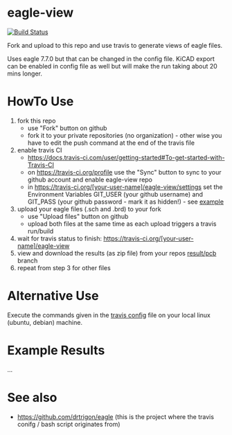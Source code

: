 # eagle-view
[![Build Status](https://travis-ci.org/drtrigon/eagle-view.svg?branch=test)](https://travis-ci.org/drtrigon/eagle-view/branches)

Fork and upload to this repo and use travis to generate views of eagle files.

Uses eagle 7.7.0 but that can be changed in the config file. KiCAD export can be enabled in config file as well but will make the run taking about 20 mins longer.

# HowTo Use
1. fork this repo
    * use "Fork" button on github
    * fork it to your private repositories (no organization) - other wise you have to edit the push command at the end of the travis file
2. enable travis CI
    * https://docs.travis-ci.com/user/getting-started#To-get-started-with-Travis-CI
    * on https://travis-ci.org/profile use the "Sync" button to sync to your github account and enable eagle-view repo
    * in https://travis-ci.org/[your-user-name]/eagle-view/settings set the Environment Variables GIT_USER (your github username) and GIT_PASS (your github password - mark it as hidden!) - see [example](https://travis-ci.org/drtrigon/eagle-view/settings)
3. upload your eagle files (.sch and .brd) to your fork
    * use "Upload files" button on github
    * upload both files at the same time as each upload triggers a travis run/build
4. wait for travis status to finish: https://travis-ci.org/[your-user-name]/eagle-view
5. view and download the results (as zip file) from your repos [result/pcb](/../../tree/result/pcb) branch
6. repeat from step 3 for other files

# Alternative Use
Execute the commands given in the [travis config](.travis.yml) file on your local linux (ubuntu, debian) machine.

# Example Results
...

# See also
* https://github.com/drtrigon/eagle (this is the project where the travis conifg / bash script originates from)

